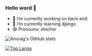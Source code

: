 ### Hello word 👋

- 🔭 I’m currently working on back end
- 🌱 I’m currently learning django
- 😄 Pronouns: she/her

![Anurag's GitHub stats](https://github-readme-stats.vercel.app/api?username=SaraMag25&show_icons=true&theme=transparent)

[![Top Langs](https://github-readme-stats.vercel.app/api/top-langs/?username=SaraMag25&theme=transparent&hide=javascript,html)](https://github.com/anuraghazra/github-readme-stats)

